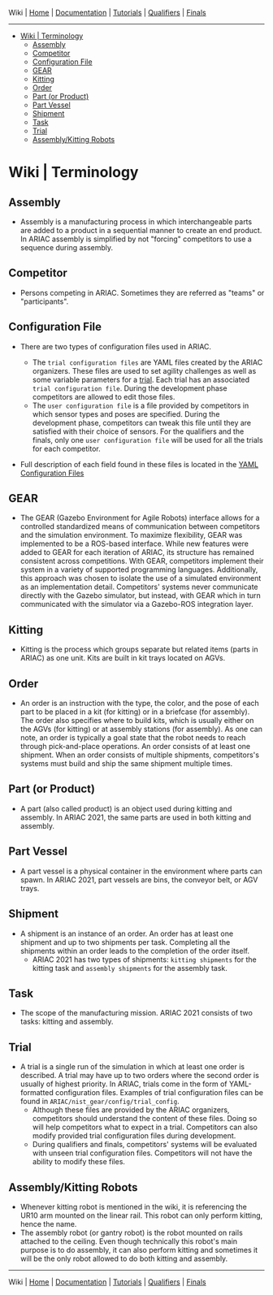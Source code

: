 Wiki | [Home](../../README.md) | [Documentation](../documentation/documentation.md) | [Tutorials](../tutorials/tutorials.md) | [Qualifiers](../qualifiers/qualifier.md) | [Finals](../finals/finals.md)

-------------------------------------------------

- [Wiki | Terminology](#wiki--terminology)
  - [Assembly](#assembly)
  - [Competitor](#competitor)
  - [Configuration File](#configuration-file)
  - [GEAR](#gear)
  - [Kitting](#kitting)
  - [Order](#order)
  - [Part (or Product)](#part-or-product)
  - [Part Vessel](#part-vessel)
  - [Shipment](#shipment)
  - [Task](#task)
  - [Trial](#trial)
  - [Assembly/Kitting Robots](#assemblykitting-robots)

# Wiki | Terminology

## Assembly

- Assembly is a manufacturing process in which interchangeable parts are added to a product in a sequential manner to create an end product. In ARIAC assembly is simplified by not "forcing" competitors to use a sequence during assembly.

## Competitor

- Persons competing in ARIAC. Sometimes they are referred as "teams" or "participants".

## Configuration File

- There are two types of configuration files used in ARIAC.

  - The `trial configuration files` are YAML files created by the ARIAC organizers. These files are used to set agility challenges as well as some variable parameters for a [trial](##Trial). Each trial has an associated `trial configuration file`. During the development phase competitors are allowed to edit those files. 
  - The `user configuration file` is a file provided by competitors in which sensor types and poses are specified. During the development phase, competitors can tweak this file until they are satisfied with their choice of sensors. For the qualifiers and the finals, only one `user configuration file` will be used for all the trials for each competitor.

- Full description of each field found in these files is located in the [YAML Configuration Files](../documentation/configuration_files.md)

## GEAR

- The GEAR (Gazebo Environment for Agile Robots) interface allows for a controlled standardized means of communication between competitors and the simulation environment. To maximize flexibility, GEAR was implemented to be a ROS-based interface. While new features were added to GEAR for each iteration of ARIAC, its structure has remained consistent across competitions. With GEAR, competitors  implement their system in a variety of supported programming languages. Additionally, this approach was chosen to isolate the use of a simulated environment as an implementation detail. Competitors' systems never communicate directly with the Gazebo simulator, but instead, with GEAR which in turn communicated with the simulator via a Gazebo-ROS integration layer.

## Kitting

- Kitting is the process which groups separate  but related items (parts in ARIAC) as one unit. Kits are built in kit trays located on AGVs.

## Order

- An order is an instruction with the type, the color, and the pose of each part to be placed in a kit (for kitting) or in a briefcase (for assembly). The order also specifies where to build kits, which is usually either on the AGVs (for kitting) or at assembly stations (for assembly).  As one can note, an order is typically a goal state that the robot needs to  reach through pick-and-place operations. An order consists of at least one shipment. When an order consists of multiple shipments, competitors's systems must build and ship the same shipment multiple times.

## Part (or Product)

- A part (also called product) is an object used during kitting and assembly. In ARIAC 2021, the same parts are used in both kitting and assembly.

## Part Vessel

- A part vessel is a physical container in the environment where parts can spawn. In ARIAC 2021, part vessels are bins, the conveyor belt, or AGV trays.
  
## Shipment

- A shipment is an instance of an order. An order has at least one shipment and up to two shipments per task. Completing all the shipments within an order leads to the completion of the order itself.
  - ARIAC 2021 has two types of shipments: `kitting shipments` for the kitting task and `assembly shipments` for the assembly task.

## Task

- The scope of the manufacturing mission. ARIAC 2021 consists of two tasks: kitting and assembly.

## Trial

- A trial is a single run of the simulation in which at least one order is  described. A trial may have up to two orders where the second order is usually of highest priority. In ARIAC, trials come in the form of YAML-formatted configuration files. Examples of trial configuration files can be found in `ARIAC/nist_gear/config/trial_config`.
  - Although these files are provided by the ARIAC organizers, competitors should understand the content of these files. Doing so will help competitors what to expect in a trial. Competitors can also modify provided trial configuration files during development.
  - During qualifiers and finals, competitors' systems will be evaluated with unseen trial configuration files. Competitors will not have the ability to modify these files.

## Assembly/Kitting Robots

- Whenever kitting robot is mentioned in the wiki, it is referencing the UR10 arm mounted on the linear rail. This robot can only perform kitting, hence the name.
- The assembly robot (or gantry robot) is the robot mounted on rails attached to the ceiling. Even though technically this robot's main purpose is to do assembly, it can also perform kitting and sometimes it will be the only robot allowed to do both kitting and assembly.

-------------------------------------------------
Wiki | [Home](../../README.md) | [Documentation](../documentation/documentation.md) | [Tutorials](../tutorials/tutorials.md) | [Qualifiers](../qualifiers/qualifier.md) | [Finals](../finals/finals.md)
